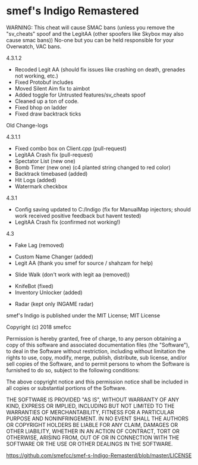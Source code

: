 # smef's Indigo Remastered

WARNING: This cheat will cause SMAC bans (unless you remove the "sv_cheats" spoof and the LegitAA (other spoofers like Skybox may also cause smac bans)) No-one but you can be held responsible for your Overwatch, VAC bans.

4.3.1.2
+ Recoded Legit AA (should fix issues like crashing on death, grenades not working, etc.)
+ Fixed Protobuf includes
+ Moved Silent Aim fix to aimbot
+ Added toggle for Untrusted features/sv_cheats spoof
+ Cleaned up a ton of code.
+ Fixed bhop on ladder
+ Fixed draw backtrack ticks

Old Change-logs

4.3.1.1
+ Fixed combo box on Client.cpp (pull-request)
+ LegitAA Crash fix (pull-request)
+ Spectator List (new one)
+ Bomb Timer (new one) (c4 planted string changed to red color)
+ Backtrack timebased (added)
+ Hit Logs (added)
+ Watermark checkbox

4.3.1
 + Config saving updated to C:/Indigo (fix for ManualMap injectors; should work received positive feedback but havent tested)
 + LegitAA Crash fix (confirmed not working!)

4.3
 - Fake Lag (removed)
 + Custom Name Changer (added)
 + Legit AA (thank you smef for source / shahzam for help)
 - Slide Walk (don't work with legit aa (removed)) 
 + KnifeBot (fixed)
 + Inventory Unlocker (added) 
 - Radar (kept only INGAME radar)

smef's Indigo is published under the MIT License;
MIT License

Copyright (c) 2018 smefcc

Permission is hereby granted, free of charge, to any person obtaining a copy
of this software and associated documentation files (the "Software"), to deal
in the Software without restriction, including without limitation the rights
to use, copy, modify, merge, publish, distribute, sub license, and/or sell
copies of the Software, and to permit persons to whom the Software is
furnished to do so, subject to the following conditions:

The above copyright notice and this permission notice shall be included in all
copies or substantial portions of the Software.

THE SOFTWARE IS PROVIDED "AS IS", WITHOUT WARRANTY OF ANY KIND, EXPRESS OR
IMPLIED, INCLUDING BUT NOT LIMITED TO THE WARRANTIES OF MERCHANTABILITY,
FITNESS FOR A PARTICULAR PURPOSE AND NONINFRINGEMENT. IN NO EVENT SHALL THE
AUTHORS OR COPYRIGHT HOLDERS BE LIABLE FOR ANY CLAIM, DAMAGES OR OTHER
LIABILITY, WHETHER IN AN ACTION OF CONTRACT, TORT OR OTHERWISE, ARISING FROM,
OUT OF OR IN CONNECTION WITH THE SOFTWARE OR THE USE OR OTHER DEALINGS IN THE
SOFTWARE.

https://github.com/smefcc/smef-s-Indigo-Remasterd/blob/master/LICENSE
